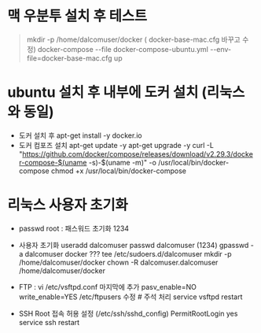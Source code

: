 # 맥 우분투 설치 후 테스트  
> mkdir -p /home/dalcomuser/docker ( docker-base-mac.cfg 바꾸고 수정)
> docker-compose --file docker-compose-ubuntu.yml --env-file=docker-base-mac.cfg up



# ubuntu 설치 후 내부에 도커 설치 (리눅스와 동일)
- 도커 설치 후 
  apt-get install -y docker.io
- 도커 컴포즈 설치
  apt-get update -y
  apt-get upgrade -y
  curl -L "https://github.com/docker/compose/releases/download/v2.29.3/docker-compose-$(uname -s)-$(uname -m)" -o /usr/local/bin/docker-compose
  chmod +x /usr/local/bin/docker-compose

# 리눅스 사용자 초기화

- passwd root : 패스워드 초기화 1234

- 사용자 초기화
  useradd dalcomuser
  passwd dalcomuser (1234)
  gpasswd -a dalcomuser docker
  ??? tee /etc/sudoers.d/dalcomuser
  mkdir -p /home/dalcomuser/docker
  chown -R dalcomuser.dalcomuser /home/dalcomuser/docker

- FTP : vi /etc/vsftpd.conf 마지막에 추가 pasv_enable=NO
  write_enable=YES
  /etc/ftpusers 수정 # 주석 처리
  service vsftpd restart

- SSH Root 접속 허용 설정 (/etc/ssh/sshd_config)
  PermitRootLogin yes
  service ssh restart

  